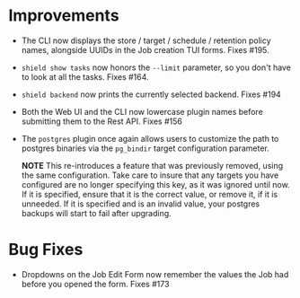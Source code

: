 # Improvements

- The CLI now displays the store / target / schedule / retention
  policy names, alongside UUIDs in the Job creation TUI forms.
  Fixes #195.

- `shield show tasks` now honors the `--limit` parameter, so you
  don't have to look at all the tasks.  Fixes #164.

- `shield backend` now prints the currently selected backend.
  Fixes #194

- Both the Web UI and the CLI now lowercase plugin names before
  submitting them to the Rest API.  Fixes #156

- The `postgres` plugin once again allows users to customize the path
  to postgres binaries via the `pg_bindir` target configuration parameter.

  **NOTE** This re-introduces a feature that was previously removed, using
  the same configuration. Take care to insure that any targets you have
  configured are no longer specifying this key, as it was ignored until now.
  If it is specified, ensure that it is the correct value, or remove it, if
  it is unneeded. If it is specified and is an invalid value, your postgres
  backups will start to fail after upgrading.

# Bug Fixes

- Dropdowns on the Job Edit Form now remember the values the Job
  had before you opened the form.  Fixes #173
